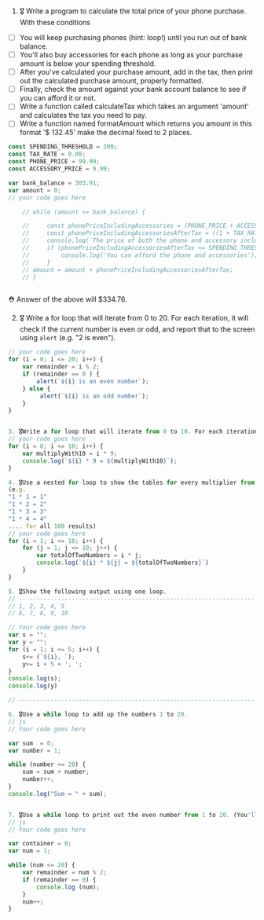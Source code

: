 1. 🎖 Write a program to calculate the total price of your phone purchase. With these conditions

- [ ] You will keep purchasing phones (hint: loop!) until you run out of bank balance.
- [ ] You'll also buy accessories for each phone as long as your purchase amount is below your spending threshold.
- [ ] After you've calculated your purchase amount, add in the tax, then print out the calculated purchase amount, properly formatted.
- [ ] Finally, check the amount against your bank account balance to see if you can afford it or not.
- [ ] Write a function called calculateTax which takes an argument 'amount' and calculates the tax you need to pay.
- [ ] Write a function named formatAmount which returns you amount in this format '\$ 132.45' make the decimal fixed to 2 places.

```js
const SPENDING_THRESHOLD = 200;
const TAX_RATE = 0.08;
const PHONE_PRICE = 99.99;
const ACCESSORY_PRICE = 9.99;

var bank_balance = 303.91;
var amount = 0;
// your code goes here

    // while (amount <= bank_balance) {

    //     const phonePriceIncludingAccessories = (PHONE_PRICE + ACCESSORY_PRICE).toFixed(2);
    //     const phonePriceIncludingAccessoriesAfterTax = ((1 + TAX_RATE) * (phonePriceIncludingAccessories)).toFixed(2);
    //     console.log(`The price of both the phone and accessory including tax is $ ${phonePriceIncludingAccessoriesAfterTax}`);
    //     if (phonePriceIncludingAccessoriesAfterTax <= SPENDING_THRESHOLD) {
    //         console.log('You can afford the phone and accessories');
    //     }
    // amount = amount + phonePriceIncludingAccessoriesAfterTax;
    // }



```
⛑ Answer of the above will $334.76.

2. 🎖 Write a for loop that will iterate from 0 to 20. For each iteration, it will check if the current number is even or odd, and report that to the screen using `alert` (e.g. "2 is even").

```js
// your code goes here
for (i = 0; i <= 20; i++) {
    var remainder = i % 2;
    if (remainder == 0 ) {
        alert(`${i} is an even number`);
    } else {
         alert(`${i} is an odd number`);
    }
}


3. 🎖Write a for loop that will iterate from 0 to 10. For each iteration of the for loop, it will multiply the number by 9 and log the result in console (e.g. "2 * 9 = 18").
// your code goes here
for (i = 0; i <= 10; i++) {
    var multiplyWith10 = i * 9;
    console.log(`${i} * 9 = ${multiplyWith10}`);
}

4. 🎖Use a nested for loop to show the tables for every multiplier from 1 to 10 (100 results total).
(e.g.
"1 * 1 = 1"
"1 * 2 = 2"
"1 * 3 = 3"
"1 * 4 = 4"
.... for all 100 results)
// your code goes here
for (i = 1; i <= 10; i++) {
    for (j = 1; j <= 10; j++) {
        var totalOfTwoNumbers = i * j;
        console.log(`${i} * ${j} = ${totalOfTwoNumbers}`)
    }
}

5. 🎖Show the following output using one loop.
// -------------------------------------------------------------------
// 1, 2, 3, 4, 5
// 6, 7, 8, 9, 10

// Your code goes here
var s = "";
var y = "";
for (i = 1; i <= 5; i++) {
    s+= (`${i}, `);
    y+= i + 5 + ', ';
}
console.log(s);
console.log(y)

// -------------------------------------------------------------------

6. 🎖Use a while loop to add up the numbers 1 to 20.
// js
// Your code goes here

var sum  = 0;
var number = 1;

while (number <= 20) {
    sum = sum + number;
    number++;
}
console.log("Sum = " + sum);


7. 🎖Use a while loop to print out the even number from 1 to 20. (You'll need Modulus for this. And an IF Statement.)
// js
// Your code goes here

var container = 0;
var num = 1;

while (num <= 20) {
    var remainder = num % 2;
    if (remainder == 0) {
        console.log (num);
    }
    num++;
}
```
